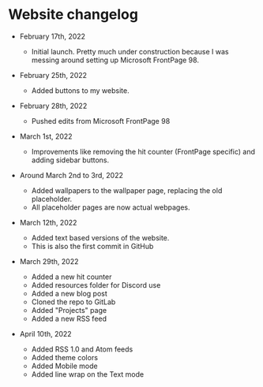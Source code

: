 # Website changelog

* February 17th, 2022
  * Initial launch. Pretty much under construction because I was messing around setting up Microsoft FrontPage 98.

* February 25th, 2022
  * Added buttons to my website. 

* February 28th, 2022
  * Pushed edits from Microsoft FrontPage 98 

* March 1st, 2022
  * Improvements like removing the hit counter (FrontPage specific) and
adding sidebar buttons. 

* Around March 2nd to 3rd, 2022
  * Added wallpapers to the wallpaper page, replacing the old placeholder. 
  * All placeholder pages are now actual webpages. 

* March 12th, 2022 
  * Added text based versions of the website.
  * This is also the first commit in GitHub

* March 29th, 2022
  * Added a new hit counter
  * Added resources folder for Discord use 
  * Added a new blog post
  * Cloned the repo to GitLab
  * Added "Projects" page
  * Added a new RSS feed

* April 10th, 2022
  * Added RSS 1.0 and Atom feeds
  * Added theme colors
  * Added Mobile mode
  * Added line wrap on the Text mode
